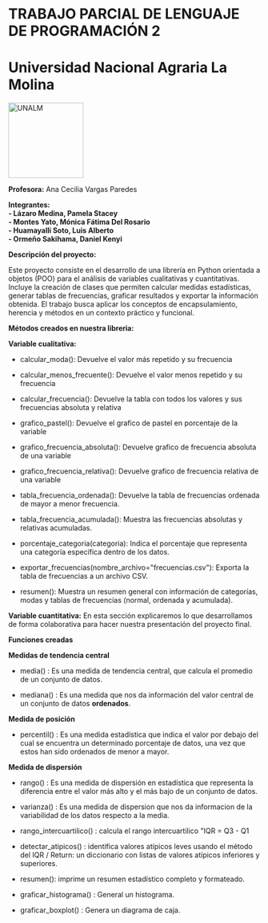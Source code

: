 # TRABAJO PARCIAL DE LENGUAJE DE PROGRAMACIÓN 2
# Universidad Nacional Agraria La Molina
<img src="https://www.lamolina.edu.pe/portada/html/acerca/escudos/download/color/1193x1355_ESCUDOCOLOR.png" alt="UNALM" width="150"/>



**Profesora:** Ana Cecilia Vargas Paredes  

**Integrantes:**  
**- Lázaro Medina, Pamela Stacey**  
**- Montes Yato, Mónica Fátima Del Rosario**  
**- Huamayalli Soto, Luis Alberto**  
**- Ormeño Sakihama, Daniel Kenyi**  

**Descripción del proyecto:**  

Este proyecto consiste en el desarrollo de una librería en Python orientada a objetos (POO) para el análisis de variables cualitativas y cuantitativas. Incluye la creación de clases que permiten calcular medidas estadísticas, generar tablas de frecuencias, graficar resultados y exportar la información obtenida. El trabajo busca aplicar los conceptos de encapsulamiento, herencia y métodos en un contexto práctico y funcional.

**Métodos creados en nuestra libreria:** 

**Variable cualitativa:**

- calcular_moda(): Devuelve el valor más repetido y su frecuencia

- calcular_menos_frecuente(): Devuelve el valor menos repetido y su frecuencia

- calcular_frecuencia(): Devuelve la tabla con todos los valores y sus frecuencias absoluta y relativa

- grafico_pastel(): Devuelve el grafico de pastel en porcentaje de la variable

- grafico_frecuencia_absoluta(): Devuelve grafico de frecuencia absoluta de una variable

- grafico_frecuencia_relativa(): Devuelve grafico de frecuencia relativa de una variable

- tabla_frecuencia_ordenada(): Devuelve la tabla de frecuencias ordenada de mayor a menor frecuencia.

- tabla_frecuencia_acumulada(): Muestra las frecuencias absolutas y relativas acumuladas.

- porcentaje_categoria(categoria): Indica el porcentaje que representa una categoría específica dentro de los datos.

- exportar_frecuencias(nombre_archivo="frecuencias.csv"): Exporta la tabla de frecuencias a un archivo CSV.

- resumen(): Muestra un resumen general con información de categorías, modas y tablas de frecuencias (normal, ordenada y acumulada).

**Variable cuantitativa:**
En esta sección explicaremos lo que desarrollamos de forma colaborativa para hacer nuestra presentación del proyecto final.  

**Funciones creadas**

**Medidas de tendencia central**

- media() : Es una medida de tendencia central, que calcula el promedio de un conjunto de datos.

- mediana() : Es una medida que nos da información del valor central de un conjunto de datos **ordenados**.
 
**Medida de posición**

- percentil() : Es una medida estadística que indica el valor por debajo del cual se encuentra un determinado porcentaje de datos, una vez que estos han sido ordenados de menor a mayor. 

**Medida de dispersión**

- rango() : Es una medida de dispersión en estadística que representa la diferencia entre el valor más alto y el más bajo de un conjunto de datos.

- varianza() : Es una medida de dispersion que nos da informacion de la variabilidad de los datos respecto a la media. 
- rango_intercuartilico() : calcula el rango intercuartilico "IQR = Q3 - Q1

- detectar_atipicos() : identifica valores atípicos leves usando el método del IQR / Return: un diccionario con listas de valores 
atípicos inferiores y superiores.

- resumen(): imprime un resumen estadístico completo y formateado.

- graficar_histograma() : General un histograma.

- graficar_boxplot() : Genera un diagrama de caja.
